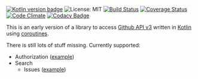 [![Kotlin version badge](https://img.shields.io/badge/kotlin-1.3-blue.svg)](https://kotlinlang.org/docs/reference/whatsnew13.html) 
![License: MIT](https://img.shields.io/badge/License-MIT-blue.svg)
[![Build Status](https://api.travis-ci.com/plastic-karma/githubapikt.svg?branch=master)](https://travis-ci.com/plastic-karma/githubapikt) 
[![Coverage Status](https://codecov.io/gh/plastic-karma/githubapikt/branch/master/graph/badge.svg)](https://codecov.io/gh/plastic-karma/githubapikt)
[![Code Climate](https://codeclimate.com/github/plastic-karma/githubapikt/badges/gpa.svg)](https://codeclimate.com/github/plastic-karma/githubapikt)
[![Codacy Badge](https://api.codacy.com/project/badge/Grade/aedd472da48540b0be60b9cbe4a73b9b)](https://www.codacy.com/manual/plastic-karma/githubapikt?utm_source=github.com&amp;utm_medium=referral&amp;utm_content=plastic-karma/githubapikt&amp;utm_campaign=Badge_Grade)

This is an early version of a library to access [Github API v3](https://developer.github.com/v3/) written in [Kotlin](https://github.com/JetBrains/kotlin) using [coroutines](https://kotlinlang.org/docs/reference/coroutines-overview.html).

There is still lots of stuff missing. Currently supported:

  - Authorization ([example](https://github.com/plastic-karma/githubapikt/blob/master/src/main/kotlin/com/plastickarma/githubapikt/examples/AuthExamples.kt))
  - Search
    - Issues ([example](https://github.com/plastic-karma/githubapikt/blob/master/src/main/kotlin/com/plastickarma/githubapikt/examples/SearchExamples.kt#L14))

